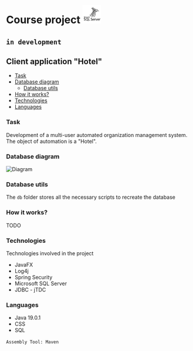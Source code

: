 # Course project <img src="https://github.com/devicons/devicon/blob/master/icons/microsoftsqlserver/microsoftsqlserver-plain-wordmark.svg" title="MS SQL" alt="MS SQL" width="50" height="50"/>

## `in development`

## Client application "Hotel"

- [Task](#Task)
- [Database diagram](#Database-diagram)
  - [Database utils](#Database-utils) 
- [How it works?](#How-it-works)
- [Technologies](#Technologies)
- [Languages](#Languages)

### Task

Development of a multi-user automated organization management system. The object of automation is a "Hotel".

### Database diagram

![Diagram](https://user-images.githubusercontent.com/61206345/218069089-a4b49b73-6301-4acf-94d9-8c18a8f33d01.png)

### Database utils

The `db` folder stores all the necessary scripts to recreate the database

### How it works?

TODO

### Technologies

Technologies involved in the project

- JavaFX
- Log4j
- Spring Security
- Microsoft SQL Server
- JDBC - jTDC

### Languages

- Java 19.0.1
- CSS
- SQL

`Assembly Tool: Maven`
